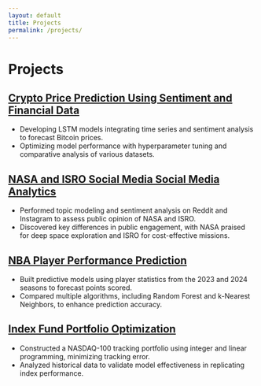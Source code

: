```yaml
---
layout: default
title: Projects
permalink: /projects/
---
```


# Projects
## **[Crypto Price Prediction Using Sentiment and Financial Data](https://github.com/gayathreegopi/crypto-price-prediction)**  
- Developing LSTM models integrating time series and sentiment analysis to forecast Bitcoin prices.
- Optimizing model performance with hyperparameter tuning and comparative analysis of various datasets.

## **[NASA and ISRO Social Media Social Media Analytics](https://github.com/gayathreegopi/nasa-isro-social-media-analytics)**  
- Performed topic modeling and sentiment analysis on Reddit and Instagram to assess public opinion of NASA and ISRO.
- Discovered key differences in public engagement, with NASA praised for deep space exploration and ISRO for cost-effective missions.

## **[NBA Player Performance Prediction](https://github.com/gayathreegopi/nba-player-stats-predictive-model)**  
- Built predictive models using player statistics from the 2023 and 2024 seasons to forecast points scored.
- Compared multiple algorithms, including Random Forest and k-Nearest Neighbors, to enhance prediction accuracy.

## **[Index Fund Portfolio Optimization](https://github.com/gayathreegopi/nasdaq100-portfolio-optimization)**  
- Constructed a NASDAQ-100 tracking portfolio using integer and linear programming, minimizing tracking error.
- Analyzed historical data to validate model effectiveness in replicating index performance.
